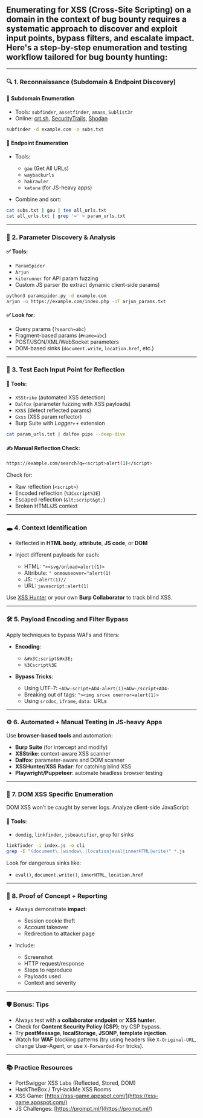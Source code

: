 ## Enumerating for **XSS (Cross-Site Scripting)** on a domain in the context of **bug bounty** requires a systematic approach to discover and exploit input points, bypass filters, and escalate impact. Here's a **step-by-step enumeration and testing workflow** tailored for bug bounty hunting:
---
### 🔍 1. **Reconnaissance (Subdomain & Endpoint Discovery)**

#### 📌 Subdomain Enumeration

* Tools: `subfinder`, `assetfinder`, `amass`, `Sublist3r`
* Online: [crt.sh](https://crt.sh), [SecurityTrails](https://securitytrails.com), [Shodan](https://shodan.io)

```bash
subfinder -d example.com -o subs.txt
```

#### 📌 Endpoint Enumeration

* Tools:

  * `gau` (Get All URLs)
  * `waybackurls`
  * `hakrawler`
  * `katana` (for JS-heavy apps)
* Combine and sort:

```bash
cat subs.txt | gau | tee all_urls.txt
cat all_urls.txt | grep '=' > param_urls.txt
```

---

### 🔬 2. **Parameter Discovery & Analysis**

#### ✅ Tools:

* `ParamSpider`
* `Arjun`
* `kiterunner` for API param fuzzing
* Custom JS parser (to extract dynamic client-side params)

```bash
python3 paramspider.py -d example.com
arjun -u https://example.com/index.php -oT arjun_params.txt
```

#### ✅ Look for:

* Query params (`?search=abc`)
* Fragment-based params (`#name=abc`)
* POST/JSON/XML/WebSocket parameters
* DOM-based sinks (`document.write`, `location.href`, etc.)

---

### 🧪 3. **Test Each Input Point for Reflection**

#### 🔧 Tools:

* `XSStrike` (automated XSS detection)
* `Dalfox` (parameter fuzzing with XSS payloads)
* `KXSS` (detect reflected params)
* `Gxss` (XSS param reflector)
* Burp Suite with *Logger++* extension

```bash
cat param_urls.txt | dalfox pipe --deep-dive
```

#### ✍ Manual Reflection Check:

```bash
https://example.com/search?q=<script>alert(1)</script>
```

Check for:

* Raw reflection (`<script>`)
* Encoded reflection (`%3Cscript%3E`)
* Escaped reflection (`&lt;script&gt;`)
* Broken HTML/JS context

---

### 🕳️ 4. **Context Identification**

* Reflected in **HTML body**, **attribute**, **JS code**, or **DOM**
* Inject different payloads for each:

  * HTML: `"><svg/onload=alert(1)>`
  * Attribute: `" onmouseover="alert(1)`
  * JS: `';alert(1)//`
  * URL: `javascript:alert(1)`

Use [XSS Hunter](https://xsshunter.com) or your own **Burp Collaborator** to track blind XSS.

---

### 🛠️ 5. **Payload Encoding and Filter Bypass**

Apply techniques to bypass WAFs and filters:

* **Encoding**:

  * `&#x3C;script&#x3E;`
  * `%3Cscript%3E`
* **Bypass Tricks**:

  * Using UTF-7: `+ADw-script+AD4-alert(1)+ADw-/script+AD4-`
  * Breaking out of tags: `"><img src=x onerror=alert(1)>`
  * Using `srcdoc`, `iframe`, `data:` URLs

---

### ⚙️ 6. **Automated + Manual Testing in JS-heavy Apps**

Use **browser-based tools** and automation:

* **Burp Suite** (for intercept and modify)
* **XSStrike**: context-aware XSS scanner
* **Dalfox**: parameter-aware and DOM scanner
* **XSSHunter/XSS Radar**: for catching blind XSS
* **Playwright/Puppeteer**: automate headless browser testing

---

### 🧠 7. **DOM XSS Specific Enumeration**

DOM XSS won’t be caught by server logs. Analyze client-side JavaScript:

#### 🔧 Tools:

* `domdig`, `linkfinder`, `jsbeautifier`, `grep` for sinks

```bash
linkfinder -i index.js -o cli
grep -E "(document\.|window\.|location|eval|innerHTML|write)" *.js
```

Look for dangerous sinks like:

* `eval()`, `document.write()`, `innerHTML`, `location.href`

---

### 📄 8. **Proof of Concept + Reporting**

* Always demonstrate **impact**:

  * Session cookie theft
  * Account takeover
  * Redirection to attacker page
* Include:

  * Screenshot
  * HTTP request/response
  * Steps to reproduce
  * Payloads used
  * Context and severity

---

### 🛡️ Bonus: Tips

* Always test with a **collaborator endpoint** or **XSS hunter**.
* Check for **Content Security Policy (CSP)**; try CSP bypass.
* Try **postMessage**, **localStorage**, **JSONP**, **template injection**.
* Watch for **WAF** blocking patterns (try using headers like `X-Original-URL`, change User-Agent, or use `X-Forwarded-For` tricks).

---

### 📚 Practice Resources

* PortSwigger XSS Labs (Reflected, Stored, DOM)
* HackTheBox / TryHackMe XSS Rooms
* XSS Game: [https://xss-game.appspot.com/](https://xss-game.appspot.com/)
* JS Challenges: [https://prompt.ml/](https://prompt.ml/)

